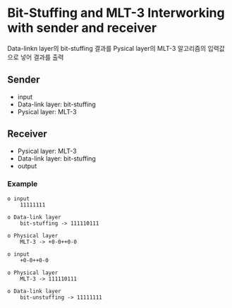 # Bit-Stuffing and MLT-3 Interworking with sender and receiver
Data-linkn layer의 bit-stuffing 결과를 Pysical layer의 MLT-3 알고리즘의 입력값으로 넣어 결과를 출력

## Sender
- input
- Data-link layer: bit-stuffing
- Pysical layer: MLT-3

## Receiver
- Pysical layer: MLT-3
- Data-link layer: bit-stuffing
- output

### Example
```
o input
    11111111

o Data-link layer
    bit-stuffing -> 111110111

o Physical layer
    MLT-3 -> +0-0++0-0
```

```
o input
    +0-0++0-0

o Physical layer
    MLT-3 -> 111110111

o Data-link layer
    bit-unstuffing -> 11111111
```
